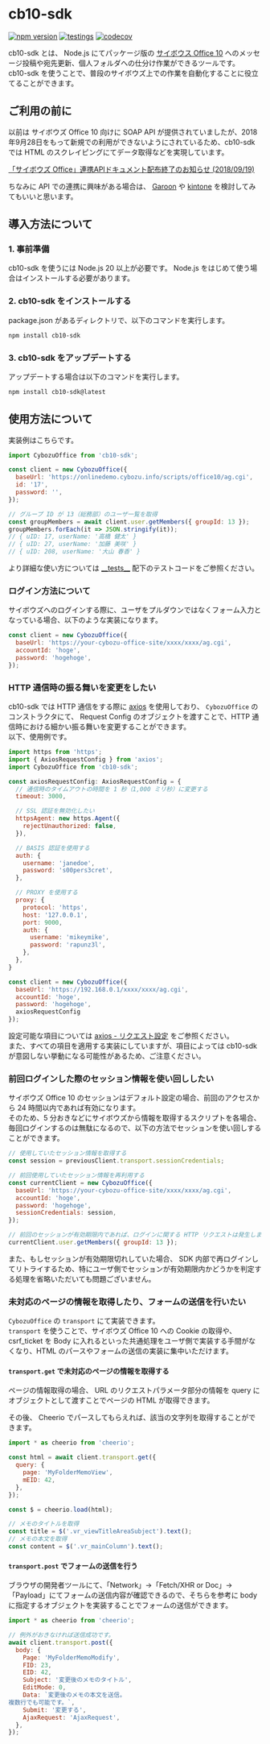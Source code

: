 # cb10-sdk

[![npm version](https://badge.fury.io/js/cb10-sdk.svg)](https://badge.fury.io/js/cb10-sdk)
[![testings](https://github.com/nimzo6689/cb10-sdk/actions/workflows/ci.yaml/badge.svg)](https://github.com/nimzo6689/cb10-sdk/actions/workflows/ci.yaml)
[![codecov](https://codecov.io/gh/nimzo6689/cb10-sdk/graph/badge.svg?token=UMKvjV7TKf)](https://codecov.io/gh/nimzo6689/cb10-sdk)

cb10-sdk とは、 Node.js にてパッケージ版の [サイボウス Office 10](https://office.cybozu.co.jp/price/on-premise/ver10user/) へのメッセージ投稿や宛先更新、個人フォルダへの仕分け作業ができるツールです。  
cb10-sdk を使うことで、普段のサイボウズ上での作業を自動化することに役立てることができます。

## ご利用の前に

以前は サイボウズ Office 10 向けに SOAP API が提供されていましたが、2018年9⽉28⽇をもって新規での利用ができないようにされているため、cb10-sdk では HTML のスクレイピングにてデータ取得などを実現しています。

[「サイボウズ Office」連携APIドキュメント配布終了のお知らせ (2018/09/19)](https://developer.cybozu.io/hc/ja/articles/360015228332--%E3%82%B5%E3%82%A4%E3%83%9C%E3%82%A6%E3%82%BA-Office-%E9%80%A3%E6%90%BAAPI%E3%83%89%E3%82%AD%E3%83%A5%E3%83%A1%E3%83%B3%E3%83%88%E9%85%8D%E5%B8%83%E7%B5%82%E4%BA%86%E3%81%AE%E3%81%8A%E7%9F%A5%E3%82%89%E3%81%9B-2018-09-19-)

ちなみに API での連携に興味がある場合は、 [Garoon](https://garoon.cybozu.co.jp/) や [kintone](https://kintone.cybozu.co.jp/) を検討してみてもいいと思います。

## 導入方法について

### 1. 事前準備

cb10-sdk を使うには Node.js 20 以上が必要です。
Node.js をはじめて使う場合はインストールする必要があります。

### 2. cb10-sdk をインストールする

package.json があるディレクトリで、以下のコマンドを実行します。

```bash
npm install cb10-sdk
```

### 3. cb10-sdk をアップデートする

アップデートする場合は以下のコマンドを実行します。

```bash
npm install cb10-sdk@latest
```

## 使用方法について

実装例はこちらです。

```js
import CybozuOffice from 'cb10-sdk';

const client = new CybozuOffice({
  baseUrl: 'https://onlinedemo.cybozu.info/scripts/office10/ag.cgi',
  id: '17',
  password: '',
});

// グループ ID が 13（総務部）のユーザ一覧を取得
const groupMembers = await client.user.getMembers({ groupId: 13 });
groupMembers.forEach(it => JSON.stringify(it));
// { uID: 17, userName: '高橋 健太' }
// { uID: 27, userName: '加藤 美咲' }
// { uID: 208, userName: '大山 春香' }
```

より詳細な使い方については [\_\_tests\_\_](https://github.com/nimzo6689/cb10-sdk/tree/main/__tests__) 配下のテストコードをご参照ください。

### ログイン方法について

サイボウズへのログインする際に、ユーザをプルダウンではなくフォーム入力となっている場合、以下のような実装になります。

```js
const client = new CybozuOffice({
  baseUrl: 'https://your-cybozu-office-site/xxxx/xxxx/ag.cgi',
  accountId: 'hoge',
  password: 'hogehoge',
});
```

### HTTP 通信時の振る舞いを変更をしたい

cb10-sdk では HTTP 通信をする際に [axios](https://axios-http.com/) を使用しており、 `CybozuOffice` のコンストラクタにて、 Request Config のオブジェクトを渡すことで、HTTP 通信時における細かい振る舞いを変更することができます。  
以下、使用例です。

```js
import https from 'https';
import { AxiosRequestConfig } from 'axios';
import CybozuOffice from 'cb10-sdk';

const axiosRequestConfig: AxiosRequestConfig = {
  // 通信時のタイムアウトの時間を 1 秒（1,000 ミリ秒）に変更する
  timeout: 3000,

  // SSL 認証を無効化したい
  httpsAgent: new https.Agent({
    rejectUnauthorized: false,
  }),

  // BASIS 認証を使用する
  auth: {
    username: 'janedoe',
    password: 's00pers3cret',
  },

  // PROXY を使用する
  proxy: {
    protocol: 'https',
    host: '127.0.0.1',
    port: 9000,
    auth: {
      username: 'mikeymike',
      password: 'rapunz3l',
    },
  },
}

const client = new CybozuOffice({
  baseUrl: 'https://192.168.0.1/xxxx/xxxx/ag.cgi',
  accountId: 'hoge',
  password: 'hogehoge',
  axiosRequestConfig
});
```

設定可能な項目については [axios - リクエスト設定](https://axios-http.com/ja/docs/req_config) をご参照ください。  
また、すべての項目を適用する実装にしていますが、項目によっては cb10-sdk が意図しない挙動になる可能性があるため、ご注意ください。

### 前回ログインした際のセッション情報を使い回ししたい

サイボウズ Office 10 のセッションはデフォルト設定の場合、前回のアクセスから 24 時間以内であれば有効になります。  
そのため、5 分おきなどにサイボウズから情報を取得するスクリプトを各場合、毎回ログインするのは無駄になるので、以下の方法でセッションを使い回しすることができます。

```js
// 使用していたセッション情報を取得する
const session = previousClient.transport.sessionCredentials;

// 前回使用していたセッション情報を再利用する
const currentClient = new CybozuOffice({
  baseUrl: 'https://your-cybozu-office-site/xxxx/xxxx/ag.cgi',
  accountId: 'hoge',
  password: 'hogehoge',
  sessionCredentials: session,
});

// 前回のセッションが有効期限内であれば、ログインに関する HTTP リクエストは発生しません
currentClient.user.getMembers({ groupId: 13 });
```

また、もしセッションが有効期限切れしていた場合、 SDK 内部で再ログインしてリトライするため、特にユーザ側でセッションが有効期限内かどうかを判定する処理を省略いただいても問題ございません。

### 未対応のページの情報を取得したり、フォームの送信を行いたい

`CybozuOffice` の `transport` にて実装できます。  
`transport` を使うことで、サイボウズ Office 10 への Cookie の取得や、csrf_ticket を Body に入れるといった共通処理をユーザ側で実装する手間がなくなり、HTML のパースやフォームの送信の実装に集中いただけます。

#### `transport.get` で未対応のページの情報を取得する

ページの情報取得の場合、 URL のリクエストパラメータ部分の情報を query にオブジェクトとして渡すことでページの HTML が取得できます。

その後、 Cheerio でパースしてもらえれば、該当の文字列を取得することができます。

```js
import * as cheerio from 'cheerio';

const html = await client.transport.get({
  query: {
    page: 'MyFolderMemoView',
    mEID: 42,
  },
});

const $ = cheerio.load(html);

// メモのタイトルを取得
const title = $('.vr_viewTitleAreaSubject').text();
// メモの本文を取得
const content = $('.vr_mainColumn').text();
```

#### `transport.post` でフォームの送信を行う

ブラウザの開発者ツールにて、「Network」→「Fetch/XHR or Doc」→「Payload」にてフォームの送信内容が確認できるので、そちらを参考に body に指定するオブジェクトを実装することでフォームの送信ができます。

```js
import * as cheerio from 'cheerio';

// 例外がおきなければ送信成功です。
await client.transport.post({
  body: {
    Page: 'MyFolderMemoModify',
    FID: 23,
    EID: 42,
    Subject: '変更後のメモのタイトル',
    EditMode: 0,
    Data: `変更後のメモの本文を送信。
複数行でも可能です。`,
    Submit: '変更する',
    AjaxRequest: 'AjaxRequest',
  },
});
```

